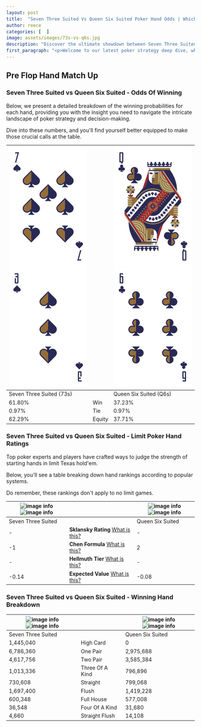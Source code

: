 ```yaml
---
layout: post
title:  "Seven Three Suited Vs Queen Six Suited Poker Hand Odds | Which Is The Better Hand In Poker? A Complete Guide"
author: reece
categories: [  ]
image: assets/images/73s-vs-q6s.jpg
description: "Discover the ultimate showdown between Seven Three Suited and Queen Six Suited in poker! Uncover the odds, strategies, and scenarios where one hand triumphs over the other. Get ready to up your poker game with this thrilling analysis."
first_paragraph: "<p>Welcome to our latest poker strategy deep dive, where we're pitting two distinct hands against each other in a high-stakes showdown: Seven Three Suited vs Queen Six Suited.</p><p>In the dynamic world of poker, every decision counts, and knowing which hand holds the upper hand is key to your success at the table.</p><p>In this article, we'll dissect these two hands, explore the scenarios where one dominates the other, and equip you with the knowledge to make strategic choices that can tip the odds in your favor.</p><p>Get ready to unravel the intriguing dynamics of these poker hands and elevate your game to new heights.</p>"
---
```




[comment]: # (sp0)

## Pre Flop Hand Match Up

<div class="table hand-ratings" markdown="1"> 



### Seven Three Suited vs Queen Six Suited - Odds Of Winning

Below, we present a detailed breakdown of the winning probabilities for each hand, providing you with the insight you need to navigate the intricate landscape of poker strategy and decision-making. 

Dive into these numbers, and you'll find yourself better equipped to make those crucial calls at the table.


    
| ![image info](assets/images/hand1/7.png) ![image info](assets/images/hand1/3.png) |  | ![image info](assets/images/hand2/q.png) ![image info](assets/images/hand2/6.png) |
| -------- | -------- | -------- |
| Seven Three Suited (73s) |  | Queen Six Suited (Q6s) |
| 61.80% | Win | 37.23% |
| 0.97% | Tie | 0.97% |
| 62.29% | Equity | 37.71% |




[comment]: # (sp1)



### Seven Three Suited vs Queen Six Suited - Limit Poker Hand Ratings

Top poker experts and players have crafted ways to judge the strength of starting hands in limit Texas hold'em. 

Below, you'll see a table breaking down hand rankings according to popular systems. 

Do remember, these rankings don't apply to no limit games.


    
| ![image info](https://www.riverpairs.com/assets/images/hand1/7.png) ![image info](https://www.riverpairs.com/assets/images/hand1/3.png) |  | ![image info](https://www.riverpairs.com/assets/images/hand2/q.png) ![image info](https://www.riverpairs.com/assets/images/hand2/6.png) |
| -------- | -------- | -------- |
| Seven Three Suited |  | Queen Six Suited |
| - | **Sklansky Rating** [What is this?](/sklansky-rating-explained) | - |
| -1 | **Chen Formula** [What is this?](/chen-formula-explained) | 2 |
| - | **Hellmuth Tier** [What is this?](/Hellmuth-tier-explained) | - |
| -0.14 | **Expected Value** [What is this?](/expected-value-explained) | -0.08 |




[comment]: # (sp2)



### Seven Three Suited vs Queen Six Suited - Winning Hand Breakdown


    
| ![image info](https://www.riverpairs.com/assets/images/hand1/7.png) ![image info](https://www.riverpairs.com/assets/images/hand1/3.png) |  | ![image info](https://www.riverpairs.com/assets/images/hand2/q.png) ![image info](https://www.riverpairs.com/assets/images/hand2/6.png) |
| -------- | -------- | -------- |
| Seven Three Suited |  | Queen Six Suited |
| 1,445,040 | High Card | 0 |
| 6,786,360 | One Pair | 2,975,688 |
| 4,617,756 | Two Pair | 3,585,384 |
| 1,013,336 | Three Of A Kind | 796,896 |
| 730,608 | Straight | 799,068 |
| 1,697,400 | Flush | 1,419,228 |
| 600,348 | Full House | 577,008 |
| 36,548 | Four Of A Kind | 31,680 |
| 4,660 | Straight Flush | 14,108 |




[comment]: # (sp3)



</div>

[comment]: # (sp4)



[comment]: # (sp5)


